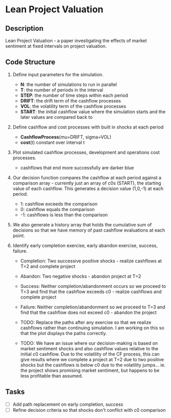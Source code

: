 # Lean Project Valuation

## Description
Lean Project Valuation - a paper investigating the effects of market sentiment at fixed intervals on project valuation.

## Code Structure
1. Define input parameters for the simulation.
    - **N**: the number of simulations to run in parallel
    - **T**: the number of periods in the interval
    - **STEP**: the number of time steps within each period
    - **DRIFT**: the drift term of the cashflow processes
    - **VOL**: the volatility term of the cashflow processes
    - **START**: the initial cashflow value where the simulation starts and the later values are compared back to

2. Define cashflow and cost processes with built in shocks at each period
    - **CashflowProcess**(mu=DRIFT, sigma=VOL)
    - **cost**(t) constant over interval t

3. Plot simulated cashflow processes, development and operations cost processes.
    - cashflows that end more successfully are darker blue

4. Our decision function compares the cashflow at each period against a comparison array - currently just an array of c0s (START), the starting value of each cashflow. This generates a decision value (1,0,-1) at each period.
    - 1: cashflow exceeds the comparison
    - 0: cashflow equals the comparison
    - -1: cashflows is less than the comparison

5. We also generate a history array that holds the cumulative sum of decisions so that we have memory of past cashflow evaluations at each point.

6. Identify early completion exercise, early abandon exercise, success, failure.
    - Completion: Two successive positive shocks - realize cashflows at T=2 and complete project
    - Abandon: Two negative shocks - abandon project at T=2
    - Success: Neither completion/abandonment occurs so we proceed to T=3 and find that the cashflow exceeds c0 - realize cashflows and complete project
    - Failure: Neither completion/abandonment so we proceed to T=3 and find that the cashflow does not exceed c0 - abandon the project

    - TODO: Replace the paths after any exercise so that we realize cashflows rather than continuing simulation. I am working on this so that the plot displays the paths correctly.
    - TODO: We have an issue where our decision-making is based on market sentiment shocks and also cashflow values relative to the initial c0 cashflow. Due to the volatility of the CF process, this can give results where we complete a project at T=2 due to two positive shocks but the cashflows is below c0 due to the volatility jumps... ie. the project shows promising market sentiment, but happens to be less profitable than assumed.

## Tasks
- [ ] Add path replacement on early completion, success
- [ ] Refine decision criteria so that shocks don't conflict with c0 comparison
